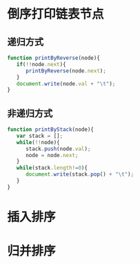 # 倒序打印链表节点
## 递归方式
```js
function printByReverse(node){
   if(!!node.next){
      printByReverse(node.next);
   }
   document.write(node.val + "\t");
}
```

## 非递归方式
```js
function printByStack(node){
   var stack = [];
   while(!!node){
      stack.push(node.val);
      node = node.next;
   }
   while(stack.length!=0){
      document.write(stack.pop() + "\t");
   }
}
```

# 插入排序

# 归并排序
